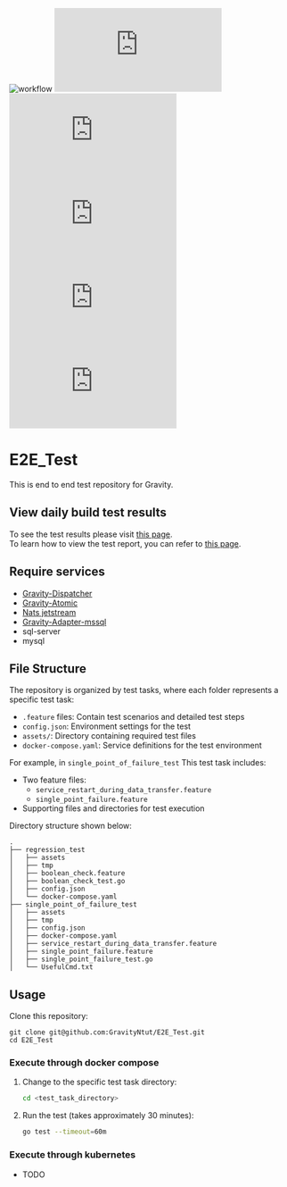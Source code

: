![workflow](https://github.com/BrobridgeOrg/End-to-End-test/actions/workflows/daily_test.yml/badge.svg)
![Test_time](https://byob.yarr.is/GravityNtut/BYOB_badge/test_time/E2E_test/E2E_test_services_versions.json)
![Dispatcher_version](https://byob.yarr.is/GravityNtut/BYOB_badge/dispatcher_version/E2E_test/E2E_test_services_versions.json)
![Atomic_version](https://byob.yarr.is/GravityNtut/BYOB_badge/atomic_version/E2E_test/E2E_test_services_versions.json)
![nats-server_version](https://byob.yarr.is/GravityNtut/BYOB_badge/nats_server_version/E2E_test/E2E_test_services_versions.json)
![adapter-mssql_version](https://byob.yarr.is/GravityNtut/BYOB_badge/adapter_mssql_version/E2E_test/E2E_test_services_versions.json)



# E2E_Test
This is end to end test repository for Gravity.

## View daily build test results
To see the test results please visit [this page](https://github.com/BrobridgeOrg/tests-report?tab=readme-ov-file#test-summary).  
To learn how to view the test report, you can refer to [this page](https://github.com/BrobridgeOrg/tests-report/blob/main/HOW_TO_USE.md).  

## Require services
- [Gravity-Dispatcher](https://github.com/BrobridgeOrg/gravity-dispatcher)
- [Gravity-Atomic](https://github.com/BrobridgeOrg/atomic)
- [Nats jetstream](https://github.com/BrobridgeOrg/gravity-nats-server)
- [Gravity-Adapter-mssql](https://github.com/BrobridgeOrg/gravity-adapter-mssql)
- sql-server 
- mysql

## File Structure
The repository is organized by test tasks, where each folder represents a specific test task:
- `.feature` files: Contain test scenarios and detailed test steps
- `config.json`: Environment settings for the test
- `assets/`: Directory containing required test files
- `docker-compose.yaml`: Service definitions for the test environment

For example, in `single_point_of_failure_test`
This test task includes:
- Two feature files:
    - `service_restart_during_data_transfer.feature`
    - `single_point_failure.feature`
- Supporting files and directories for test execution

Directory structure shown below:

```
.
├── regression_test
│   ├── assets
│   ├── tmp
│   ├── boolean_check.feature
│   ├── boolean_check_test.go
│   ├── config.json
│   └── docker-compose.yaml
├── single_point_of_failure_test
│   ├── assets
│   ├── tmp
│   ├── config.json
│   ├── docker-compose.yaml
│   ├── service_restart_during_data_transfer.feature
│   ├── single_point_failure.feature
│   ├── single_point_failure_test.go
│   └── UsefulCmd.txt
```

## Usage

Clone this repository:
```
git clone git@github.com:GravityNtut/E2E_Test.git
cd E2E_Test
```

### Execute through docker compose
1. Change to the specific test task directory:
    ```sh
    cd <test_task_directory>
    ```

2. Run the test (takes approximately 30 minutes):
    ```sh
    go test --timeout=60m
    ```

### Execute through kubernetes
- TODO
